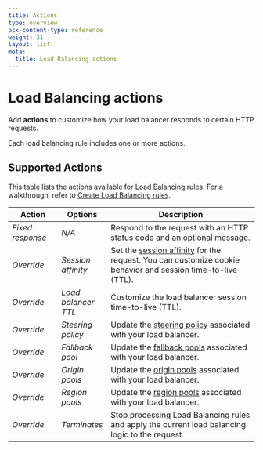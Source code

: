 ```yaml
---
title: Actions
type: overview
pcx-content-type: reference
weight: 31
layout: list
meta:
  title: Load Balancing actions
---
```


# Load Balancing actions

Add **actions** to customize how your load balancer responds to certain HTTP requests.

Each load balancing rule includes one or more actions.

## Supported Actions

This table lists the actions available for Load Balancing rules. For a walkthrough, refer to [Create Load Balancing rules](/load-balancing/additional-options/load-balancing-rules/create-rules/).

<table style='width:100%'>
  <thead>
    <tr>
      <th style='width:20%'>Action</th>
      <th style='width:20%'>Options</th>
      <th>Description</th>
    </tr>
  </thead>
  <tbody>
    <tr>
      <td><em>Fixed response</em></td>
      <td><em>N/A</em></td>
      <td>Respond to the request with an HTTP status code and an optional message.</td>
    </tr>
    <tr>
      <td><em>Override</em></td>
      <td><em>Session affinity</em></td>
      <td>Set the <a href="/load-balancing/understand-basics/session-affinity/">session affinity</a> for the request. You can customize cookie behavior and session time-to-live (TTL).</td>
    </tr>
    <tr>
      <td><em>Override</em></td>
      <td><em>Load balancer TTL</em></td>
      <td>Customize the load balancer session time-to-live (TTL).</td>
    </tr>
    <tr>
      <td><em>Override</em></td>
      <td><em>Steering policy</em></td>
      <td>Update the <a href="/load-balancing/understand-basics/traffic-steering/pool-level-steering/">steering policy</a> associated with your load balancer.</td>
    </tr>
    <tr>
      <td><em>Override</em></td>
      <td><em>Fallback pool</em></td>
      <td>Update the <a href="/load-balancing/understand-basics/traffic-steering/pool-level-steering/">fallback pools</a> associated with your load balancer.</td>
    </tr>
    <tr>
      <td><em>Override</em></td>
      <td><em>Origin pools</em></td>
      <td>Update the <a href="/load-balancing/understand-basics/pools/">origin pools</a> associated with your load balancer.</td>
    </tr>
    <tr>
      <td><em>Override</em></td>
      <td><em>Region pools</em></td>
      <td>Update the <a href="/load-balancing/understand-basics/traffic-steering/pool-level-steering/#geo-steering">region pools</a> associated with your load balancer.</td>
    </tr>
    <tr>
      <td><em>Override</em></td>
      <td><em>Terminates</em></td>
      <td>Stop processing Load Balancing rules and apply the current load balancing logic to the request.</td>
    </tr>

  </tbody>
</table>
